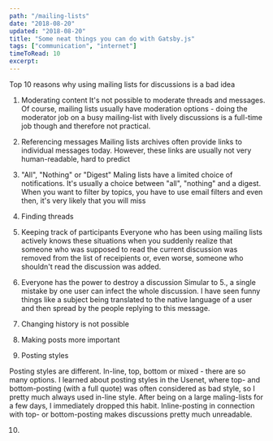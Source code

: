 ```yaml
---
path: "/mailing-lists"
date: "2018-08-20"
updated: "2018-08-20"
title: "Some neat things you can do with Gatsby.js"
tags: ["communication", "internet"]
timeToRead: 10
excerpt:
---
```


Top 10 reasons why using mailing lists for discussions is a bad idea

1. Moderating content
It's not possible to moderate threads and messages. Of course, mailing lists usually have moderation options - doing the moderator job on a busy mailing-list with lively discussions is a full-time job though and therefore not practical.

2. Referencing messages
Mailing lists archives often provide links to individual messages today. However, these links are usually not very human-readable, hard to predict 

3. "All", "Nothing" or "Digest"
Maling lists have a limited choice of notifications. It's usually a choice between "all", "nothing" and a digest. When you want to filter by topics, you have to use email filters and even then, it's very likely that you will miss 

4. Finding threads


5. Keeping track of participants
Everyone who has been using mailing lists actively knows these situations when you suddenly realize that someone who was supposed to read the current discussion was removed from the list of receipients or, even worse, someone who shouldn't read the discussion was added.

6. Everyone has the power to destroy a discussion
Simular to 5., a single mistake by one user can infect the whole discussion. I have seen funny things like a subject being translated to the native language of a user and then spread by the people replying to this message.

7. Changing history is not possible

8. Making posts more important

9. Posting styles

Posting styles are different. In-line, top, bottom or mixed - there are so many options. I learned about posting styles in the Usenet, where top- and bottom-posting (with a full quote) was often considered as bad style, so I pretty much always used in-line style. After being on a large maling-lists for a few days, I immediately dropped this habit. Inline-posting in connection with top- or bottom-posting makes discussions pretty much unreadable. 

10. 

